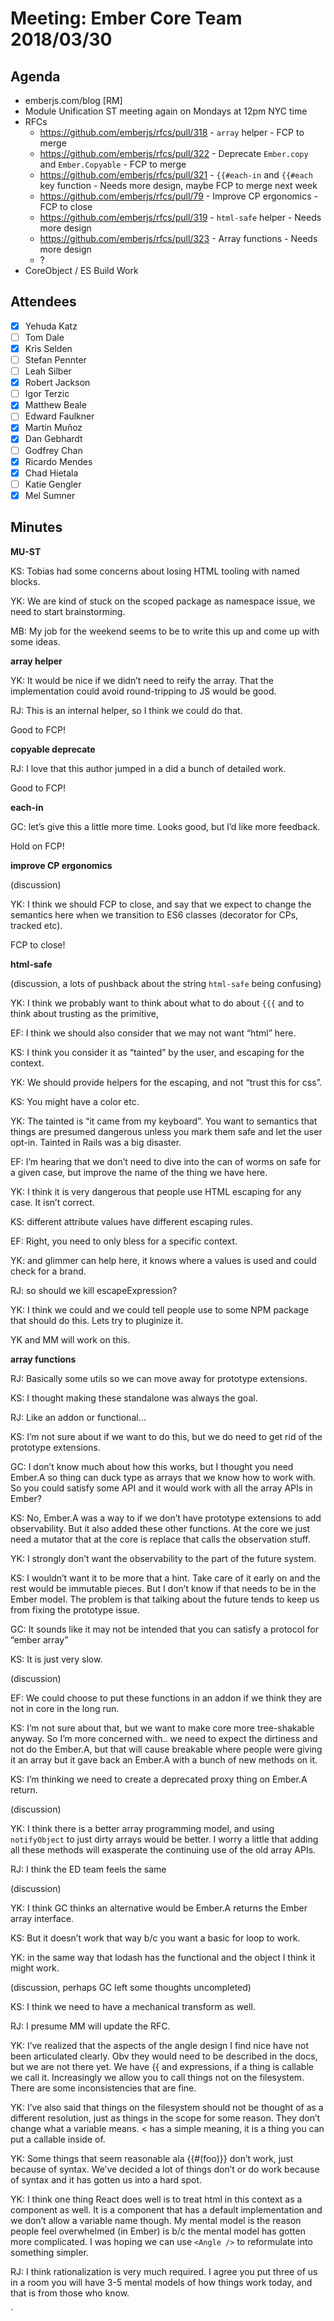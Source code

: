 # Meeting: Ember Core Team 2018/03/30

## Agenda

- emberjs.com/blog [RM]
- Module Unification ST meeting again on Mondays at 12pm NYC time
- RFCs
  - https://github.com/emberjs/rfcs/pull/318 - `array` helper - FCP to merge
  - https://github.com/emberjs/rfcs/pull/322 - Deprecate `Ember.copy` and `Ember.Copyable` - FCP to merge
  - https://github.com/emberjs/rfcs/pull/321 - `{{#each-in` and `{{#each` key function - Needs more design, maybe FCP to merge next week
  - https://github.com/emberjs/rfcs/pull/79 - Improve CP ergonomics - FCP to close
  - https://github.com/emberjs/rfcs/pull/319 - `html-safe` helper - Needs more design
  - https://github.com/emberjs/rfcs/pull/323 - Array functions - Needs more design
  - <AngleBracket />?
- CoreObject / ES<latest> Build Work


## Attendees

- [x] Yehuda Katz
- [ ] Tom Dale
- [x] Kris Selden
- [ ] Stefan Pennter
- [ ] Leah Silber
- [x] Robert Jackson
- [ ] Igor Terzic
- [x] Matthew Beale
- [ ] Edward Faulkner
- [x] Martin Muñoz
- [x] Dan Gebhardt
- [ ] Godfrey Chan
- [x] Ricardo Mendes
- [x] Chad Hietala
- [ ] Katie Gengler
- [x] Mel Sumner

## Minutes

**MU-ST**

KS: Tobias had some concerns about losing HTML tooling with named blocks.

YK: We are kind of stuck on the scoped package as namespace issue, we need to start brainstorming.

MB: My job for the weekend seems to be to write this up and come up with some ideas.

**array helper**

YK: It would be nice if we didn’t need to reify the array. That the implementation could avoid round-tripping to JS would be good.

RJ: This is an internal helper, so I think we could do that.

Good to FCP!

**copyable deprecate**

RJ: I love that this author jumped in a did a bunch of detailed work.

Good to FCP!

**each-in**

GC: let’s give this a little more time. Looks good, but I’d like more feedback.

Hold on FCP!

**improve CP ergonomics**

(discussion)

YK: I think we should FCP to close, and say that we expect to change the semantics here when we transition to ES6 classes (decorator for CPs, tracked etc).

FCP to close!

**html-safe**

(discussion, a lots of pushback about the string `html-safe` being confusing)

YK: I think we probably want to think about what to do about `{{{` and to think about trusting as the primitive,

EF: I think we should also consider that we may not want “html” here.

KS: I think you consider it as “tainted” by the user, and escaping for the context.

YK: We should provide helpers for the escaping, and not “trust this for css”.

KS: You might have a color etc.

YK: The tainted is “it came from my keyboard”. You want to semantics that things are presumed dangerous unless you mark them safe and let the user opt-in. Tainted in Rails was a big disaster.

EF: I’m hearing that we don’t need to dive into the can of worms on safe for a given case, but improve the name of the thing we have here.

YK: I think it is very dangerous that people use HTML escaping for any case. It isn’t correct.

KS: different attribute values have different escaping rules.

EF: Right, you need to only bless for a specific context.

YK: and glimmer can help here, it knows where a values is used and could check for a brand.

RJ: so should we kill escapeExpression?

YK: I think we could and we could tell people use to some NPM package that should do this. Lets try to pluginize it.

YK and MM will work on this.

**array functions**

RJ: Basically some utils so we can move away for prototype extensions.

KS: I thought making these standalone was always the goal.

RJ: Like an addon or functional…

KS: I’m not sure about if we want to do this, but we do need to get rid of the prototype extensions.

GC: I don’t know much about how this works, but I thought you need Ember.A so thing can duck type as arrays that we know how to work with. So you could satisfy some API and it would work with all the array APIs in Ember?

KS: No, Ember.A was a way to if we don’t have prototype extensions to add observability. But it also added these other functions. At the core we just need a mutator that at the core is replace that calls the observation stuff.

YK: I strongly don’t want the observability to the part of the future system.

KS: I wouldn’t want it to be more that a hint. Take care of it early on and the rest would be immutable pieces. But I don’t know if that needs to be in the Ember model. The problem is that talking about the future tends to keep us from fixing the prototype issue.

GC: It sounds like it may not be intended that you can satisfy a protocol for “ember array”

KS: It is just very slow.

(discussion)

EF: We could choose to put these functions in an addon if we think they are not in core in the long run.

KS: I’m not sure about that, but we want to make core more tree-shakable anyway. So I’m more concerned with.. we need to expect the dirtiness and not do the Ember.A, but that will cause breakable where people were giving it an array but it gave back an Ember.A with a bunch of new methods on it.

KS: I’m thinking we need to create a deprecated proxy thing on Ember.A return.

(discussion)

YK: I think there is a better array programming model, and using `notifyObject` to just dirty arrays would be better. I worry a little that adding all these methods will exasperate the continuing use of the old array APIs.

RJ: I think the ED team feels the same

(discussion)

YK: I think GC thinks an alternative would be Ember.A returns the Ember array interface.

KS: But it doesn’t work that way b/c you want a basic for loop to work.

YK: in the same way that lodash has the functional and the object I think it might work.

(discussion, perhaps GC left some thoughts uncompleted)

KS: I think we need to have a mechanical transform as well.

RJ: I presume MM will update the RFC.

**<AngleBracket />**

YK: I’ve realized that the aspects of the angle design I find nice have not been articulated clearly. Obv they would need to be described in the docs, but we are not there yet. We have {{ and expressions, if a thing is callable we call it. Increasingly we allow you to call things not on the filesystem. There are some inconsistencies that are fine.

YK: I’ve also said that things on the filesystem should not be thought of as a different resolution, just as things in the scope for some reason. They don’t change what a variable means. < has a simple meaning, it is a thing you can put a callable inside of.

YK: Some things that seem reasonable ala {{#(foo)}} don’t work, just because of syntax. We’ve decided a lot of things don’t or do work because of syntax and it has gotten us into a hard spot.

YK: I think one thing React does well is to treat html in this context as a component as well. It is a component that has a default implementation and we don’t allow a variable name though. My mental model is the reason people feel overwhelmed (in Ember) is b/c the mental model has gotten more complicated. I was hoping we can use `<Angle />` to reformulate into something simpler.

RJ: I think rationalization is very much required. I agree you put three of us in a room you will have 3-5 mental models of how things work today, and that is from those who know.




































`





